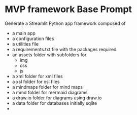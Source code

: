 # MVP framework Base Prompt
Generate a Streamlit Python app framework composed of 
* a main app
* a configuration files
* a utilities file
* a requirements.txt file with the packages required
* an assets folder with subfolders for
  * img
  * css
  * js
* a xml folder for xml files
* a xsl folder for xsl files
* a mindmaps folder for mind maps
* a mmd folder for mermaid diagrams
* a draw.io folder for diagrams using draw.io
* a data folder for databases initially sqlite
* 
